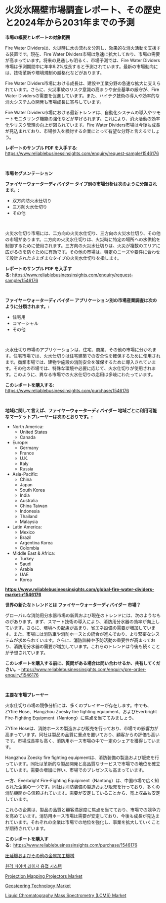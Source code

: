 <p><h1>火災水隔壁市場調査レポート、その歴史と2024年から2031年までの予測</h1></p><p><strong>市場の概要とレポートの対象範囲</strong></p>
<p><p>Fire Water Dividersは、火災時に水の流れを分割し、効果的な消火活動を支援する装置です。現在、Fire Water Dividers市場は急速に拡大しており、市場の需要が高まっています。将来の見通しも明るく、市場予測では、Fire Water Dividers市場は予測期間中に年率6.2%成長すると予測されています。最新の市場動向には、技術革新や環境規制の厳格化などがあります。</p><p>Fire Water Dividers市場における成長は、建設や工業分野の急速な拡大に支えられています。さらに、火災事故のリスク意識の高まりや安全基準の厳守が、Fire Water Dividersの需要を促進しています。また、ハイテク技術の導入や効率的な消火システムの開発も市場成長に寄与しています。</p><p>Fire Water Dividers市場における最新トレンドは、自動化システムの導入やリモートモニタリング機能の強化などが挙げられます。これにより、消火活動の効率化やリスク管理の向上が図られています。Fire Water Dividers市場は今後も成長が見込まれており、市場参入を検討する企業にとって有望な分野と言えるでしょう。</p></p>
<p><strong>レポートのサンプル PDF を入手する:</strong> <a href="https://www.reliablebusinessinsights.com/enquiry/request-sample/1546176">https://www.reliablebusinessinsights.com/enquiry/request-sample/1546176</a></p>
<p>&nbsp;</p>
<p><strong>市場セグメンテーション</strong></p>
<p><strong>ファイヤーウォーターディバイダー タイプ別の市場分析は次のように分類されます。:</strong></p>
<p><ul><li>双方向防火水仕切り</li><li>三方防火水仕切り</li><li>その他</li></ul></p>
<p>&nbsp;</p>
<p><p>火災水仕切り市場には、二方向の火災水仕切り、三方向の火災水仕切り、その他の市場があります。二方向の火災水仕切りは、火災時に特定の場所への水供給を制御するために使用されます。三方向の火災水仕切りは、火災が複数のエリアに広がるのを防ぐために有効です。その他の市場は、特定のニーズや要件に合わせて設計されたさまざまなタイプの火災水仕切りを指します。</p></p>
<p><strong>レポートのサンプル PDF を入手する:</strong>&nbsp;<a href="https://www.reliablebusinessinsights.com/enquiry/request-sample/1546176">https://www.reliablebusinessinsights.com/enquiry/request-sample/1546176</a></p>
<p>&nbsp;</p>
<p><strong> ファイヤーウォーターディバイダー アプリケーション別の市場産業調査は次のように分類されます。:</strong></p>
<p><ul><li>住宅用</li><li>コマーシャル</li><li>その他</li></ul></p>
<p>&nbsp;</p>
<p><p>火水仕切り市場のアプリケーションは、住宅、商業、その他の市場に分かれます。住宅市場では、火水仕切りは住宅建築での安全性を確保するために使用されます。商業市場では、建物や施設の消防安全を確保するために導入されています。その他の市場では、特殊な環境や必要に応じて、火水仕切りが使用されます。このように、異なる市場での火水仕切りの応用は多岐にわたっています。</p></p>
<p><strong>このレポートを購入する:</strong>&nbsp; <a href="https://www.reliablebusinessinsights.com/purchase/1546176">https://www.reliablebusinessinsights.com/purchase/1546176</a></p>
<p>&nbsp;</p>
<p><strong>地域に関して言えば、ファイヤーウォーターディバイダー 地域ごとに利用可能なマーケットプレーヤーは次のとおりです。:</strong></p>
<p><ul>
    <li>
        North America:
        <ul>
            <li>United States</li>
            <li>Canada</li>
        </ul>
    </li>
    <li>
        Europe:
        <ul>
            <li>Germany</li>
            <li>France</li>
            <li>U.K.</li>
            <li>Italy</li>
            <li>Russia</li>
        </ul>
    </li>
    <li>
        Asia-Pacific:
        <ul>
            <li>China</li>
            <li>Japan</li>
            <li>South Korea</li>
            <li>India</li>
            <li>Australia</li>
            <li>China Taiwan</li>
            <li>Indonesia</li>
            <li>Thailand</li>
            <li>Malaysia</li>
        </ul>
    </li>
    <li>
        Latin America:
        <ul>
            <li>Mexico</li>
            <li>Brazil</li>
            <li>Argentina Korea</li>
            <li>Colombia</li>
        </ul>
    </li>
    <li>
        Middle East & Africa:
        <ul>
            <li>Turkey</li>
            <li>Saudi</li>
            <li>Arabia</li>
            <li>UAE</li>
            <li>Korea</li>
        </ul>
    </li>
    </ul></p>
<p><strong><a href="https://www.reliablebusinessinsights.com/global-fire-water-dividers-market-r1546176">https://www.reliablebusinessinsights.com/global-fire-water-dividers-market-r1546176</a></strong>&nbsp;</p>
<p><strong>世界の新たなトレンドとは ファイヤーウォーターディバイダー 市場？</strong></p>
<p><p>グローバルな消防用分水器市場の新興および現在のトレンドには、次のようなものがあります。まず、スマート技術の導入により、消防用分水器の効率が向上しています。さらに、環境への配慮が高まり、省エネ設備の需要が増加しています。また、市場には消防車や消防ホースとの統合が進んでおり、より緊密なシステムが求められています。さらに、消防訓練や予防活動の重要性が高まっており、消防用分水器の需要が増加しています。これらのトレンドは今後も続くことが予想されています。</p></p>
<p><strong>このレポートを購入する前に、質問がある場合は問い合わせるか、共有してください。</strong>- <a href="https://www.reliablebusinessinsights.com/enquiry/pre-order-enquiry/1546176">https://www.reliablebusinessinsights.com/enquiry/pre-order-enquiry/1546176</a></p>
<p>&nbsp;</p>
<p><strong>主要な市場プレーヤー</strong></p>
<p><p>火水仕切り市場の競争分析には、多くのプレイヤーが存在します。中でも、ZYfire Hose、Hangzhou Zoesky fire fighting equipment、およびEverbright Fire-Fighting Equipment（Nantong）に焦点を当ててみましょう。</p><p>ZYfire Hoseは、消防ホースの製造および販売を行っており、市場での影響力が高まっています。同社は製品の品質に重点を置いており、顧客からの評価も高いです。市場成長率も高く、消防用ホース市場の中で一定のシェアを獲得しています。</p><p>Hangzhou Zoesky fire fighting equipmentは、消防装備の製造および販売を行っています。同社は革新的な製品開発と高品質なサービスで市場での地位を確立しています。需要の増加に伴い、市場でのプレゼンスも高まっています。</p><p>一方、Everbright Fire-Fighting Equipment（Nantong）は、中国市場で広く知られた企業の一つです。同社は消防装備の製造および販売を行っており、多くの消防機関から信頼されています。需要が安定していることから、売上収益も安定しています。</p><p>これらの企業は、製品の品質と顧客満足度に焦点を当てており、市場での競争力を高めています。消防用ホース市場は需要が安定しており、今後も成長が見込まれています。それぞれの企業は市場での地位を強化し、事業を拡大していくことが期待されています。</p></p>
<p><strong>このレポートを購入する:</strong>&nbsp;&nbsp;<a href="https://www.reliablebusinessinsights.com/purchase/1546176">https://www.reliablebusinessinsights.com/purchase/1546176</a></p>
<p><p><a href="https://github.com/DudleyFerry/Market-Research-Report-List-1/blob/main/375180291576.md">圧延機およびその他の金属加工機械</a></p><p><a href="https://github.com/ROBERTS65DAVID/Market-Research-Report-List-1/blob/main/265256084375.md">원격 파이버 레이저 용접 시스템</a></p><p><a href="https://issuu.com/reportprime-2/docs/projection-mapping-projectors-market-size-2030.ppt">Projection Mapping Projectors Market</a></p><p><a href="https://github.com/myacatherineblakecaczo9vcsw/Market-Research-Report-List-2/blob/main/geosteering-technology-market.md">Geosteering Technology Market</a></p><p><a href="https://github.com/irfadac/Market-Research-Report-List-3/blob/main/liquid-chromatography-mass-spectrometry-lcms-market.md">Liquid Chromatography Mass Spectrometry (LCMS) Market</a></p></p>
